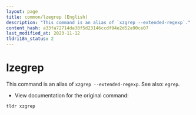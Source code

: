 ```yaml
---
layout: page
title: common/lzegrep (English)
description: "This command is an alias of `xzgrep --extended-regexp`."
content_hash: a33fa72714da38f5d23146ccdf94e2d52a90ce07
last_modified_at: 2023-11-12
tldri18n_status: 2
---
```

# lzegrep

This command is an alias of `xzgrep --extended-regexp`.
See also: `egrep`.

- View documentation for the original command:

`tldr xzgrep`
